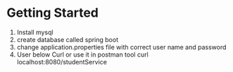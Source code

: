 # Getting Started

1. Install mysql
2. create database called spring boot
3. change application.properties file with correct user name and password
4. User below Curl or use it in postman tool
	curl localhost:8080/studentService